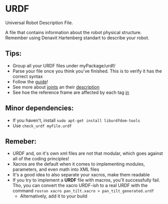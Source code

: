 # URDF
Universal Robot Description File.

A file that contains information about the robot physical structure. Remember using Denavit Hartenberg standart to describe your robot.

## Tips:
* Group all your URDF files under myPackage/urdf/
* Parse your file once you think you've finished. This is to verify it has the correct syntax 
* Follow the [guide](http://wiki.ros.org/urdf/Tutorials/Create%20your%20own%20urdf%20file)!
* See more about [joints](http://wiki.ros.org/urdf/XML/joint) an their [description](https://ocw.tudelft.nl/course-lectures/2-2-1-introduction-to-urdf/)
* See hoe the reference frame are affected by each tag [in](https://abedgnu.github.io/Notes-ROS/chapters/ROS/10_robot_modeling/urdf.html#link)


## Minor dependencies:
* If you haven't, install `sudo apt-get install liburdfdom-tools`
* Use `check_urdf myFile.urdf`

## Remeber:
* URDF and, on it's own xml files are not that modular, which goes against all of the coding principles! 
* Xacros are the default when it comes to implementing modules, parameters, and even math into XML files
* It's a good idea to also separate your xacros, make them readable
* If you try to implement a **URDF** file with macros, you'll successfully fail. Tho, you can convert the xacro URDF-ish to a real URDF with the command `rosrun xacro pan_tilt.xacro > pan_tilt_generated.urdf` 
    * Alternatively, add it to your build
